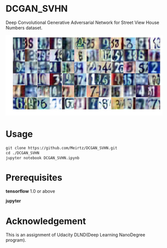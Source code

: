 # DCGAN_SVHN
Deep Convolutional Generative Adversarial Network for Street View House Numbers dataset.

<img src="numbers.png">

# Usage
```
git clone https://github.com/Meirtz/DCGAN_SVHN.git
cd ./DCGAN_SVHN
jupyter notebook DCGAN_SVHN.ipynb
```

# Prerequisites
**tensorflow** 1.0 or above

**jupyter**

# Acknowledgement
This is an assignment of Udacity DLND(Deep Learning NanoDegree program).

